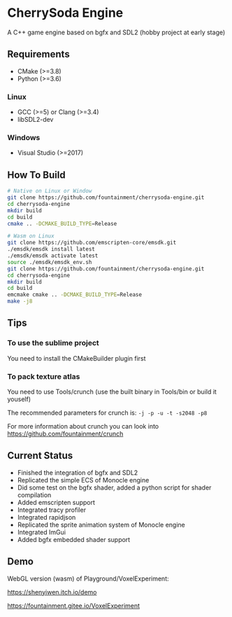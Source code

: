 # CherrySoda Engine

A C++ game engine based on bgfx and SDL2 (hobby project at early stage)

## Requirements

- CMake (>=3.8)
- Python (>=3.6)

### Linux
- GCC (>=5) or Clang (>=3.4)
- libSDL2-dev

### Windows
- Visual Studio (>=2017)

## How To Build

```sh
# Native on Linux or Window
git clone https://github.com/fountainment/cherrysoda-engine.git
cd cherrysoda-engine
mkdir build
cd build
cmake .. -DCMAKE_BUILD_TYPE=Release
```

```sh
# Wasm on Linux
git clone https://github.com/emscripten-core/emsdk.git
./emsdk/emsdk install latest
./emsdk/emsdk activate latest
source ./emsdk/emsdk_env.sh
git clone https://github.com/fountainment/cherrysoda-engine.git
cd cherrysoda-engine
mkdir build
cd build
emcmake cmake .. -DCMAKE_BUILD_TYPE=Release
make -j8
```

## Tips

### To use the sublime project

You need to install the CMakeBuilder plugin first

### To pack texture atlas

You need to use Tools/crunch (use the built binary in Tools/bin or build it youself)

The recommended parameters for crunch is: ```-j -p -u -t -s2048 -p8```

For more information about crunch you can look into https://github.com/fountainment/crunch

## Current Status

- Finished the integration of bgfx and SDL2
- Replicated the simple ECS of Monocle engine
- Did some test on the bgfx shader, added a python script for shader compilation
- Added emscripten support
- Integrated tracy profiler
- Integrated rapidjson
- Replicated the sprite animation system of Monocle engine
- Integrated ImGui
- Added bgfx embedded shader support

## Demo

WebGL version (wasm) of Playground/VoxelExperiment:

https://shenyiwen.itch.io/demo

https://fountainment.gitee.io/VoxelExperiment
